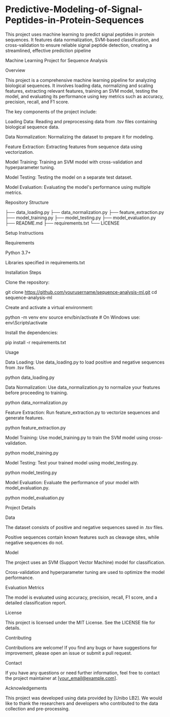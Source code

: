 # Predictive-Modeling-of-Signal-Peptides-in-Protein-Sequences
This project uses machine learning to predict signal peptides in protein sequences. It features data normalization, SVM-based classification, and cross-validation to ensure reliable signal peptide detection, creating a streamlined, effective prediction pipeline


Machine Learning Project for Sequence Analysis

Overview

This project is a comprehensive machine learning pipeline for analyzing biological sequences. It involves loading data, normalizing and scaling features, extracting relevant features, training an SVM model, testing the model, and evaluating its performance using key metrics such as accuracy, precision, recall, and F1 score.

The key components of the project include:

Loading Data: Reading and preprocessing data from .tsv files containing biological sequence data.

Data Normalization: Normalizing the dataset to prepare it for modeling.

Feature Extraction: Extracting features from sequence data using vectorization.

Model Training: Training an SVM model with cross-validation and hyperparameter tuning.

Model Testing: Testing the model on a separate test dataset.

Model Evaluation: Evaluating the model's performance using multiple metrics.

Repository Structure

├── data_loading.py
├── data_normalization.py
├── feature_extraction.py
├── model_training.py
├── model_testing.py
├── model_evaluation.py
├── README.md
├── requirements.txt
└── LICENSE

Setup Instructions

Requirements

Python 3.7+

Libraries specified in requirements.txt

Installation Steps

Clone the repository:

git clone https://github.com/yourusername/sequence-analysis-ml.git
cd sequence-analysis-ml

Create and activate a virtual environment:

python -m venv env
source env/bin/activate   # On Windows use: env\Scripts\activate

Install the dependencies:

pip install -r requirements.txt

Usage

Data Loading:
Use data_loading.py to load positive and negative sequences from .tsv files.

python data_loading.py

Data Normalization:
Use data_normalization.py to normalize your features before proceeding to training.

python data_normalization.py

Feature Extraction:
Run feature_extraction.py to vectorize sequences and generate features.

python feature_extraction.py

Model Training:
Use model_training.py to train the SVM model using cross-validation.

python model_training.py

Model Testing:
Test your trained model using model_testing.py.

python model_testing.py

Model Evaluation:
Evaluate the performance of your model with model_evaluation.py.

python model_evaluation.py

Project Details

Data

The dataset consists of positive and negative sequences saved in .tsv files.

Positive sequences contain known features such as cleavage sites, while negative sequences do not.

Model

The project uses an SVM (Support Vector Machine) model for classification.

Cross-validation and hyperparameter tuning are used to optimize the model performance.

Evaluation Metrics

The model is evaluated using accuracy, precision, recall, F1 score, and a detailed classification report.

License

This project is licensed under the MIT License. See the LICENSE file for details.

Contributing

Contributions are welcome! If you find any bugs or have suggestions for improvement, please open an issue or submit a pull request.

Contact

If you have any questions or need further information, feel free to contact the project maintainer at [your_email@example.com].

Acknowledgements

This project was developed using data provided by [Unibo LB2]. We would like to thank the researchers and developers who contributed to the data collection and pre-processing.

